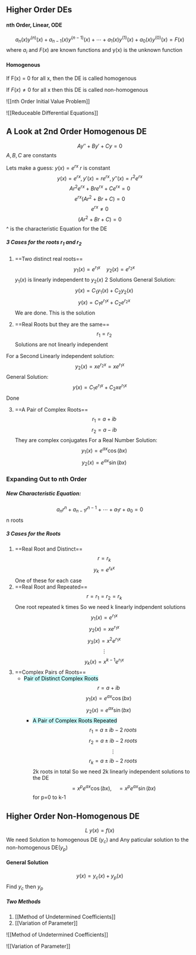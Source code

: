 ## Higher Order DEs
#### nth Order, Linear, ODE
$$ a_n(x)y^{(n)}(x) + a_{n-1}(x)y^{(n-1)}(x) + \cdots + a_1(x)y^{(1)}(x) + a_0(x)y^{(0)}(x) = F(x) $$
where $a_i$ and $F(x)$ are known functions and y(x) is the unknown function

#### Homogenous
If F(x) = 0 for all x, then the DE is called homogenous

If $F(x) \neq 0$ for all x then this DE is called non-homogenous

![[nth Order Initial Value Problem]]

![[Reduceable Differential Equations]]

## A Look at 2nd Order Homogenous DE
$$ Ay'' + By' + Cy = 0 $$
$A, B, C$ are constants

Lets make a guess: $y(x) = e^{rx}$
$r$ is constant
$$ y(x) = e^{rx}, y'(x)=re^{rx},y''(x)=r^2e^{rx} $$
$$ Ar^2e^{rx}+Bre^{rx}+Ce^{rx} = 0 $$
$$ e^{rx}(Ar^2+Br+C) = 0 $$
$$ e^{rx} \neq 0 $$
$$ (Ar^2+Br+C) = 0 $$
^ is the characteristic Equation for the DE
##### 3 Cases for the roots $r_1$ and $r_2$
1. ==Two distinct real roots==
$$ y_1(x) = e^{r_1x}\quad y_2(x) = e^{r_2x} $$
$y_1(x)$ is linearly independent to $y_2(x)$
2 Solutions
General Solution:
$$ y(x) = C_1y_1(x)+C_2y_2(x) $$
$$ y(x) = C_1e^{r_1x}+C_2e^{r_2x} $$
We are done. This is the solution

2. ==Real Roots but they are the same==
$$ r_1=r_2 $$
Solutions are not linearly independent

For a Second Linearly independent solution:
$$ y_2(x) = xe^{r_2x} = xe^{r_1x} $$
General Solution:
$$ y(x) = C_1e^{r_1x} + C_2xe^{r_1x} $$
Done

3. ==A Pair of Complex Roots==
$$ r_1 = a+ib $$
$$ r_2 = a-ib $$
They are complex conjugates
For a Real Number Solution:
$$ y_1(x) = e^{ax}\cos(bx) $$
$$ y_2(x) = e^{ax}\sin(bx) $$
### Expanding Out to nth Order
##### New Characteristic Equation:
$$ a_nr^n+a_{n-1}r^{n-1}+\cdots+a_1r+a_0=0 $$
n roots

##### 3 Cases for the Roots
1. ==Real Root and Distinct==
$$ r = r_k $$
$$ y_k = e^{r_kx} $$
One of these for each case
2. ==Real Root and Repeated==
$$ r = r_1=r_2=r_k $$
One root repeated k times
So we need k linearly indpendent solutions
$$ y_1(x) = e^{r_1x} $$
$$ y_2(x)=xe^{r_1x} $$
$$ y_3(x) = x^2e^{r_1x} $$
$$ \vdots $$
$$ y_k(x) = x^{k-1}e^{r_1x} $$
3. ==Complex Pairs of Roots==
	- <mark style="background: #ABF7F7A6;">Pair of Distinct Complex Roots</mark>
$$ r = a+ib $$
$$ y_1(x) = e^{ax}\cos(bx) $$
$$ y_2(x) = e^{ax}\sin(bx) $$
		- <mark style="background: #ABF7F7A6;">A Pair of Complex Roots Repeated</mark>
$$ r_1 = a\pm ib - 2\;roots $$
$$ r_2 = a\pm ib - 2\;roots $$
$$ \vdots $$
$$ r_k = a\pm ib - 2\;roots $$
2k roots in total
So we need 2k linearly independent solutions to the DE
$$ = x^pe^{ax}\cos(bx),\quad = x^pe^{ax}\sin(bx) $$
for p=0 to k-1

## Higher Order Non-Homogenous DE
$$ L\;y(x) = f(x) $$
We need Solution to homogenous DE ($y_c$) and Any paticular solution to the non-homogenous DE($y_p$)

#### General Solution
$$ y(x) = y_c(x)+y_p(x) $$
Find $y_c$ then $y_p$

##### Two Methods
1. [[Method of Undetermined Coefficients]]
2. [[Variation of Parameter]]

![[Method of Undetermined Coefficients]]

![[Variation of Parameter]]
